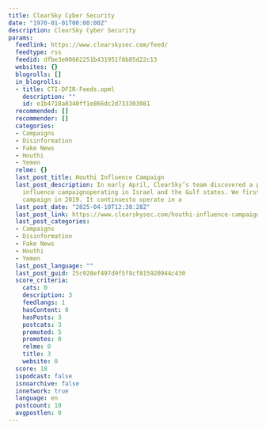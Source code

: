 ```yaml
---
title: ClearSky Cyber Security
date: "1970-01-01T00:00:00Z"
description: ClearSky Cyber Security
params:
  feedlink: https://www.clearskysec.com/feed/
  feedtype: rss
  feedid: dfbe3e00662251b431951f8b85d22c13
  websites: {}
  blogrolls: []
  in_blogrolls:
  - title: CTI-DFIR-Feeds.opml
    description: ""
    id: e1b4718a0340ff1e866dc2d733303081
  recommended: []
  recommender: []
  categories:
  - Campaigns
  - Disinformation
  - Fake News
  - Houthi
  - Yemen
  relme: {}
  last_post_title: Houthi Influence Campaign
  last_post_description: In early April, ClearSky’s team discovered a persistent Yemeni/Houthi
    influence campaignoperating in Israel and the Gulf states. We first exposed the
    campaign in 2019. It continuesto operate in a
  last_post_date: "2025-04-10T12:38:28Z"
  last_post_link: https://www.clearskysec.com/houthi-influence-campaign/
  last_post_categories:
  - Campaigns
  - Disinformation
  - Fake News
  - Houthi
  - Yemen
  last_post_language: ""
  last_post_guid: 25c928ef497d9f5f8cf815920944c430
  score_criteria:
    cats: 0
    description: 3
    feedlangs: 1
    hasContent: 0
    hasPosts: 3
    postcats: 3
    promoted: 5
    promotes: 0
    relme: 0
    title: 3
    website: 0
  score: 18
  ispodcast: false
  isnoarchive: false
  innetwork: true
  language: en
  postcount: 10
  avgpostlen: 0
---
```

